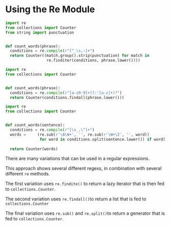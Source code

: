 # Using the Re Module



```python
import re
from collections import Counter
from string import punctuation


def count_words(phrase):
  conditions = re.compile(r"[^_\s,:]+")
  return Counter((match.group().strip(punctuation) for match in 
                  re.finditer(conditions, phrase.lower())))
```




```python
import re
from collections import Counter


def count_words(phrase):
  conditions = re.compile(r"[a-z0-9]+(?:'[a-z]+)?")
  return Counter(conditions.findall(phrase.lower()))
```





```python
import re
from collections import Counter


def count_words(sentence):
  conditions = re.compile(r"[\s_,\"]+")
  words =     (re.sub(r'\A\W+', '', re.sub(r'\W+\Z', '', word)) 
               for word in conditions.split(sentence.lower()) if word)
    
  return Counter(words)
```



There are many variations that can be used in a regular expressions.

This approach shows several different regexs, in combination with several different `re` methods.

The first variation uses `re.findite()` to return a lazy iterator that is then fed to `collections.Counter`.

The second variation uses `re.findall()`to return a list that is fed to `collections.Counter`

The final variation uses `re.sub()` and `re.split()`to return a generator that is fed to `collections.Counter`.